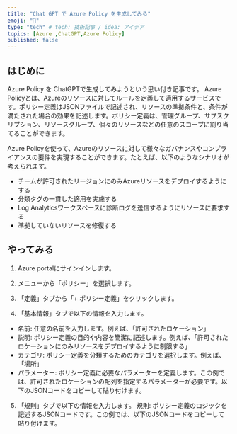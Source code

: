 ```yaml
---
title: "Chat GPT で Azure Policy を生成してみる"
emoji: "🐥"
type: "tech" # tech: 技術記事 / idea: アイデア
topics: [Azure ,ChatGPT,Azure Policy]
published: false
---
```

## はじめに
Azure Policy を ChatGPTで生成してみようという思い付き記事です。
Azure Policyとは、Azureのリソースに対してルールを定義して適用するサービスです。ポリシー定義はJSONファイルで記述され、リソースの準拠条件と、条件が満たされた場合の効果を記述します。ポリシー定義は、管理グループ、サブスクリプション、リソースグループ、個々のリソースなどの任意のスコープに割り当てることができます。

Azure Policyを使って、Azureのリソースに対して様々なガバナンスやコンプライアンスの要件を実現することができます。たとえば、以下のようなシナリオが考えられます。

- チームが許可されたリージョンにのみAzureリソースをデプロイするようにする
- 分類タグの一貫した適用を実施する
- Log Analyticsワークスペースに診断ログを送信するようにリソースに要求する
- 準拠していないリソースを修復する

## やってみる

1. Azure portalにサインインします。
2. メニューから「ポリシー」を選択します。

3. 「定義」タブから「+ ポリシー定義」をクリックします。
4. 「基本情報」タブで以下の情報を入力します。
  - 名前: 任意の名前を入力します。例えば、「許可されたロケーション」
  - 説明: ポリシー定義の目的や内容を簡潔に記述します。例えば、「許可されたロケーションにのみリソースをデプロイするように制限する」
  - カテゴリ: ポリシー定義を分類するためのカテゴリを選択します。例えば、「場所」
  - パラメーター: ポリシー定義に必要なパラメーターを定義します。この例では、許可されたロケーションの配列を指定するパラメーターが必要です。以下のJSONコードをコピーして貼り付けます。

5. 「規則」タブで以下の情報を入力します。
規則: ポリシー定義のロジックを記述するJSONコードです。この例では、以下のJSONコードをコピーして貼り付けます。